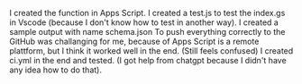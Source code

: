 I created the function in Apps Script. I created a test.js to test the index.gs in Vscode (because I don't know how to test in another way). I created a sample output with name schema.json To push everything correctly to the GitHub was challanging for me, because of Apps Script is a remote plattform, but I think it worked well in the end. (Still feels confused) I created ci.yml in the end and tested. (I got help from chatgpt because I didn't have any idea how to do that).
